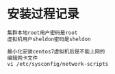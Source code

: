 # 安装过程记录
```txt
集群本地root用户密码是root
虚拟机用户sheldon密码是sheldon

最小化安装centos7虚拟机后是不能上网的
编辑网卡文件
vi /etc/sysconfig/network-scripts

```